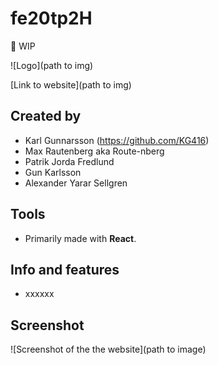 # fe20tp2H

:construction: WIP

![Logo](path to img)

[Link to website](path to img)

## Created by

- Karl Gunnarsson (<https://github.com/KG416>)
- Max Rautenberg aka Route-nberg
- Patrik Jorda Fredlund
- Gun Karlsson
- Alexander Yarar Sellgren

## Tools

- Primarily made with **React**.

## Info and features

- xxxxxx

## Screenshot

![Screenshot of the the website](path to image)